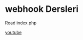 # webhook Dersleri

Read index.php

[youtube](https://www.youtube.com/channel/UC9mCf4t40ykKmh83C6ylkTg)
